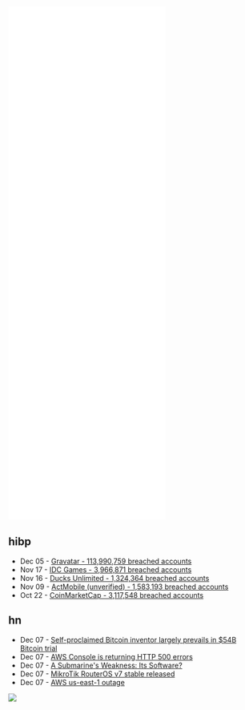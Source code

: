 ![Metrics](https://raw.githubusercontent.com/phixion/phixion/master/metrics.svg)

## hibp

<!--
for https://github.com/phixion/phixion/blob/main/.github/workflows/feeds.yml
-->
<!--START_SECTION:haveibeenpwnd-->
- Dec 05 - [Gravatar - 113,990,759 breached accounts](https://haveibeenpwned.com/PwnedWebsites#Gravatar)
- Nov 17 - [IDC Games - 3,966,871 breached accounts](https://haveibeenpwned.com/PwnedWebsites#IDCGames)
- Nov 16 - [Ducks Unlimited - 1,324,364 breached accounts](https://haveibeenpwned.com/PwnedWebsites#DucksUnlimited)
- Nov 09 - [ActMobile (unverified) - 1,583,193 breached accounts](https://haveibeenpwned.com/PwnedWebsites#ActMobile)
- Oct 22 - [CoinMarketCap - 3,117,548 breached accounts](https://haveibeenpwned.com/PwnedWebsites#CoinMarketCap)
<!--END_SECTION:haveibeenpwnd-->

## hn

<!--
for https://github.com/phixion/phixion/blob/main/.github/workflows/feeds.yml
-->
<!--START_SECTION:hn-->
- Dec 07 - [Self-proclaimed Bitcoin inventor largely prevails in $54B Bitcoin trial](https://www.reuters.com/article/us-crypto-currency-lawsuit-idUSKBN2IL25A)
- Dec 07 - [AWS Console is returning HTTP 500 errors](https://console.aws.amazon.com/console/home)
- Dec 07 - [A Submarine's Weakness: Its Software?](https://fixvms.com/)
- Dec 07 - [MikroTik RouterOS v7 stable released](https://mikrotik.com/download/changelogs#show-tab-tree_2-id-7cd31cf6820896d838535a73cafb15ca)
- Dec 07 - [AWS us-east-1 outage](https://us-east-1.console.aws.amazon.com/console/home)
<!--END_SECTION:hn-->

<!--
for https://yhype.me
-->
![](https://hit.yhype.me/github/profile?user_id=13013670)
